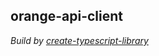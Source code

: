 ## orange-api-client


*Build by [create-typescript-library](https://github.com/ryancat/create-typescript-library)*